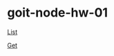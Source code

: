 # goit-node-hw-01



<a href="https://monosnap.com/file/VWiWXnsT3WzjLDpNV5yvLShhlKRK8x">List </a>

<a href="https://monosnap.com/file/PZ39WJWPg3DzeiBJwpdHdbJ4mN1cnk"> Get </a>
